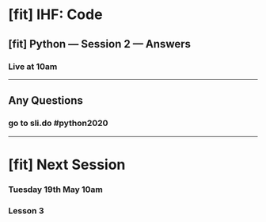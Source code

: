# [fit] IHF: Code
## [fit] Python — Session 2 — Answers
### Live at 10am

---

## Any Questions
### go to sli.do #python2020

---

# [fit] Next Session
### Tuesday 19th May 10am
### Lesson 3
